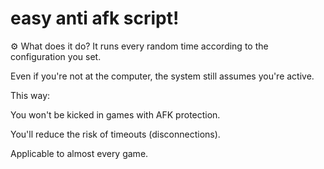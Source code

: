 # easy anti afk script!

⚙️ What does it do?
It runs every random time according to the configuration you set.

Even if you're not at the computer, the system still assumes you're active.

This way:

You won't be kicked in games with AFK protection.

You'll reduce the risk of timeouts (disconnections).

Applicable to almost every game.
